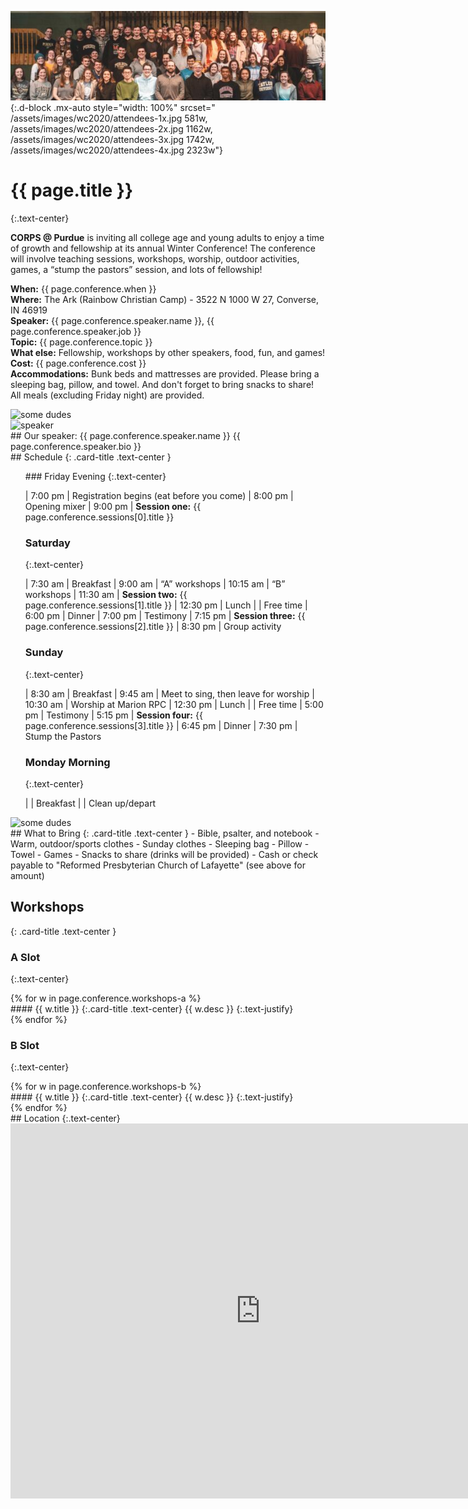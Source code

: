 ![banner](/assets/images/wc2020/attendees-fallback.jpg){:.d-block .mx-auto style="width: 100%" srcset="
/assets/images/wc2020/attendees-1x.jpg 581w,
/assets/images/wc2020/attendees-2x.jpg 1162w,
/assets/images/wc2020/attendees-3x.jpg 1742w,
/assets/images/wc2020/attendees-4x.jpg 2323w"}

# {{ page.title }}
{:.text-center}

<div class="card {% cycle "a", "b" %} shadow-lg" markdown="1">
<div class="row no-gutters">
<div class="col-md-8">
<div class="card-body" markdown="1">

**CORPS @ Purdue** is inviting all college age and young adults to enjoy a time of growth and fellowship at its annual Winter Conference! The conference will involve teaching sessions, workshops, worship, outdoor activities, games, a “stump the pastors” session, and lots of fellowship! 

**When:** {{ page.conference.when }}   
**Where:** The Ark (Rainbow Christian Camp) - 3522 N 1000 W 27, Converse, IN 46919  
**Speaker:** {{ page.conference.speaker.name }}, {{ page.conference.speaker.job }}  
**Topic:** {{ page.conference.topic }}  
**What else:** Fellowship, workshops by other speakers, food, fun, and games!  
**Cost:** {{ page.conference.cost }}  
**Accommodations:** Bunk beds and mattresses are provided. Please bring a sleeping bag, pillow, and towel. And don't forget to bring snacks to share! All meals (excluding Friday night) are provided.

</div>
</div>
<div class="col-md-4">
<img srcset="
/assets/images/wc2020/two_fellas-1x.jpg 1336w,
/assets/images/wc2020/two_fellas-2x.jpg 2672w,
/assets/images/wc2020/two_fellas-3x.jpg 4008w,
/assets/images/wc2020/two_fellas-4x.jpg 5344w"
 src="/assets/images/wc2020/two_fellas-fallback.jpg" alt="some dudes" class="img-thumbnail card-img">
</div>
</div>
</div>

<div class="card {% cycle "a", "b" %} shadow-lg" markdown="1">
<div class="row no-gutters">
<div class="col-md-4">
<img srcset="{{ page.conference.speaker.pic-srcset }}" src="{{ page.conference.speaker.pic }}" alt="speaker" class="img-thumbnail card-img">
</div>
<div class="col-md-8">
<div class="card-body" markdown="1">
## Our speaker: {{ page.conference.speaker.name }}
{{ page.conference.speaker.bio }}
</div>
</div>
</div>
</div>

<div class="card {% cycle "a", "b" %} shadow-lg" markdown="1">
<div class="card-body" markdown="1">
## Schedule 
{: .card-title .text-center }
<ul class="schedule-container" markdown="1" style="list-style:none">
<li class="schedule-item" markdown="1">
### Friday Evening
{:.text-center}

| 7:00 <span>pm</span> | Registration begins (eat before you come)
| 8:00 <span>pm</span> | Opening mixer
| 9:00 <span>pm</span> | **Session one:** {{ page.conference.sessions[0].title }}

</li>
<li class="schedule-item" markdown="1">

### Saturday
{:.text-center}

|  7:30 <span>am</span> | Breakfast
|  9:00 <span>am</span> | “A” workshops
| 10:15 <span>am</span> | “B” workshops
| 11:30 <span>am</span> | **Session two:** {{ page.conference.sessions[1].title }}
| 12:30 <span>pm</span> | Lunch
|                     | Free time
|  6:00 <span>pm</span> | Dinner
|  7:00 <span>pm</span> | Testimony
|  7:15 <span>pm</span> | **Session three:** {{ page.conference.sessions[2].title }}
|  8:30 <span>pm</span> | Group activity

</li>
<li class="schedule-item" markdown="1">

### Sunday
{:.text-center}

|  8:30 <span>am</span> | Breakfast
|  9:45 <span>am</span> | Meet to sing, then leave for worship
| 10:30 <span>am</span> | Worship at Marion RPC
| 12:30 <span>pm</span> | Lunch
|                     | Free time
|  5:00 <span>pm</span> | Testimony
|  5:15 <span>pm</span> | **Session four:** {{ page.conference.sessions[3].title }}
|  6:45 <span>pm</span> | Dinner
|  7:30 <span>pm</span> | Stump the Pastors

</li>
<li class="schedule-item" markdown="1">

### Monday Morning
{:.text-center}

| | Breakfast
| | Clean up/depart

</li>
</ul>
</div>
</div>

<div class="card {% cycle "a", "b" %} shadow-lg" markdown="1">
<div class="row no-gutters">
<div class="col-md-4">
<img srcset="
/assets/images/wc2020/buncha_fellas-1x.jpg 926w,
/assets/images/wc2020/buncha_fellas-2x.jpg 1853w,
/assets/images/wc2020/buncha_fellas-3x.jpg 2779w,
/assets/images/wc2020/buncha_fellas-4x.jpg 3705w"
src="/assets/images/wc2020/buncha_fellas-fallback.jpg" alt="some dudes" class="img-thumbnail card-img">
</div>
<div class="col-md-8">
<div class="card-body" markdown="1">
## What to Bring
{: .card-title .text-center }
- Bible, psalter, and notebook
- Warm, outdoor/sports clothes
- Sunday clothes
- Sleeping bag
- Pillow
- Towel
- Games
- Snacks to share (drinks will be provided)
- Cash or check payable to "Reformed Presbyterian Church of Lafayette"  (see above for amount)
</div>
</div>
</div>
</div>

<div class="card {% cycle "a", "b" %} shadow-lg" markdown="1">
<div class="card-body" markdown="1">

## Workshops
{: .card-title .text-center }
### A Slot
{:.text-center}
<div class="workshop-container" markdown="1">
{% for w in page.conference.workshops-a %}
<div class="card shadow-sm" markdown="1">
<div class="workshop-item card-body" markdown="1">
#### {{ w.title }}
{:.card-title .text-center}
{{ w.desc }}
{:.text-justify}
</div>
</div>
{% endfor %}
</div>

### B Slot
{:.text-center}
<div class="workshop-container" markdown="1">
{% for w in page.conference.workshops-b %}
<div class="card" markdown="1">
<div class="workshop-item card-body" markdown="1">
#### {{ w.title }}
{:.card-title .text-center}
{{ w.desc }}
{:.text-justify}
</div>
</div>
{% endfor %}
</div>

</div>
</div>

<div class="card {% cycle "a", "b" %} shadow-lg" markdown="1">
<div class="card-body" markdown="1">
## Location
{:.text-center}

<div class="responsive-frame">
<iframe class="d-block mx-auto" src="https://www.google.com/maps/embed?pb=!1m18!1m12!1m3!1d3029.3044519228533!2d-85.86482868403698!3d40.60110597934402!2m3!1f0!2f0!3f0!3m2!1i1024!2i768!4f13.1!3m3!1m2!1s0x88145f277eb2b555%3A0x480444accabfa598!2sTHE%20ARK%20Christian%20Ministries!5e0!3m2!1sen!2sus!4v1604978892031!5m2!1sen!2sus" width="800" height="600" frameborder="0" style="border:0;" allowfullscreen="" aria-hidden="false" tabindex="0"></iframe>
</div>

</div>
</div>

